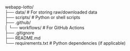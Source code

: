 webapp-lotto/  
├── data/                 # For storing raw/downloaded data  
├── scripts/              # Python or shell scripts  
├── .github/  
│   └── workflows/        # For GitHub Actions  
├── .gitignore  
├── README.md  
└── requirements.txt      # Python dependencies (if applicable)  
